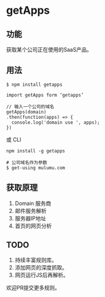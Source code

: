 # getApps

## 功能
获取某个公司正在使用的SaaS产品。

## 用法

```
$ npm install getapps

import getApps form ‘getapps’

// 输入一个公司的域名
getApps(domain)
.then(function(apps) => {
  console.log('domain use ', apps);
})

```

或 CLI

```
npm install -g getapps

# 公司域名作为参数
$ get-using mulumu.com
```


## 获取原理

1. Domain 服务商
2. 邮件服务解析
3. 服务器IP地址
4. 首页的网页分析

## TODO
1. 持续丰富规则库。
2. 添加网页的深度抓取。
3. 网页运行JS后再解析。

欢迎PR提交更多规则。